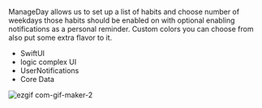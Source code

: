 ManageDay allows us to set up a list of habits and choose number of weekdays those habits should be enabled on 
with optional enabling notifications as a personal reminder. Custom colors you can choose from also put some extra flavor to it.

- SwiftUI
- logic complex UI
- UserNotifications
- Core Data

![ezgif com-gif-maker-2](https://user-images.githubusercontent.com/92029663/202268914-f768ec24-8f5d-4377-b8d0-677f1841837d.gif)

